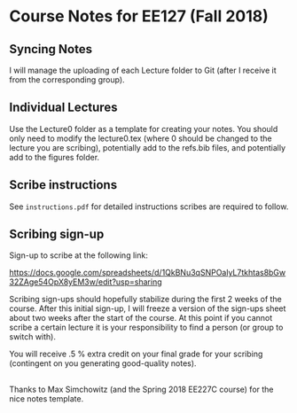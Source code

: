 # Course Notes for EE127 (Fall 2018)

## Syncing Notes

I will manage the uploading of each Lecture folder to Git (after I receive it from the corresponding group).

## Individual Lectures

Use the Lecture0 folder as a template for creating your notes. You should only need to modify the lecture0.tex (where 0 should be changed to the lecture you are scribing), potentially add to the refs.bib files, and potentially add to the figures folder.

## Scribe instructions

See `instructions.pdf` for detailed instructions scribes are required to follow.

## Scribing sign-up
Sign-up to scribe at the following link:

https://docs.google.com/spreadsheets/d/1QkBNu3qSNPOalyL7tkhtas8bGw32ZAge54OpX8yEM3w/edit?usp=sharing

Scribing sign-ups should hopefully stabilize during the first 2 weeks of the course. After this initial sign-up, I will freeze a version of the sign-ups sheet about two weeks after the start of the course. At this point if you cannot scribe a certain lecture it is your responsibility to find a person (or group to switch with).

You will receive .5 % extra credit on your final grade for your scribing (contingent on you generating good-quality notes).

##

Thanks to Max Simchowitz (and the Spring 2018 EE227C course) for the nice notes template.
